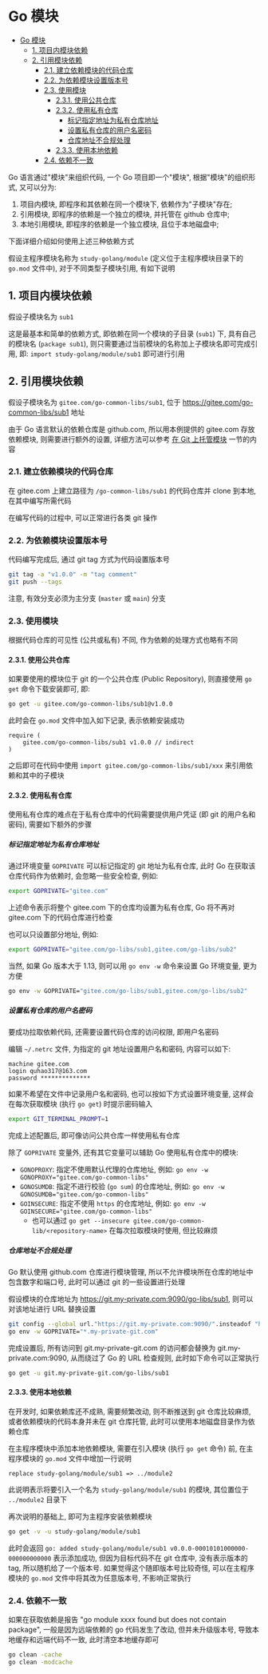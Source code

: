# Go 模块

- [Go 模块](#go-模块)
  - [1. 项目内模块依赖](#1-项目内模块依赖)
  - [2. 引用模块依赖](#2-引用模块依赖)
    - [2.1. 建立依赖模块的代码仓库](#21-建立依赖模块的代码仓库)
    - [2.2. 为依赖模块设置版本号](#22-为依赖模块设置版本号)
    - [2.3. 使用模块](#23-使用模块)
      - [2.3.1. 使用公共仓库](#231-使用公共仓库)
      - [2.3.2. 使用私有仓库](#232-使用私有仓库)
        - [标记指定地址为私有仓库地址](#标记指定地址为私有仓库地址)
        - [设置私有仓库的用户名密码](#设置私有仓库的用户名密码)
        - [仓库地址不合规处理](#仓库地址不合规处理)
      - [2.3.3. 使用本地依赖](#233-使用本地依赖)
    - [2.4. 依赖不一致](#24-依赖不一致)

Go 语言通过"模块"来组织代码, 一个 Go 项目即一个"模块", 根据"模块"的组织形式, 又可以分为:

1. 项目内模块, 即程序和其依赖在同一个模块下, 依赖作为"子模块"存在;
2. 引用模块, 即程序的依赖是一个独立的模块, 并托管在 github 仓库中;
3. 本地引用模块, 即程序的依赖是一个独立模块, 且位于本地磁盘中;

下面详细介绍如何使用上述三种依赖方式

假设主程序模块名称为 `study-golang/module` (定义位于主程序模块目录下的 `go.mod` 文件中), 对于不同类型子模块引用, 有如下说明

## 1. 项目内模块依赖

假设子模块名为 `sub1`

这是最基本和简单的依赖方式, 即依赖在同一个模块的子目录 (`sub1`) 下, 具有自己的模块名 (`package sub1`), 则只需要通过当前模块的名称加上子模块名即可完成引用, 即: `import study-golang/module/sub1` 即可进行引用

## 2. 引用模块依赖

假设子模块名为 `gitee.com/go-common-libs/sub1`, 位于 <https://gitee.com/go-common-libs/sub1> 地址

由于 Go 语言默认的依赖仓库是 github.com, 所以用本例提供的 gitee.com 存放依赖模块, 则需要进行额外的设置, 详细方法可以参考 [在 Git 上托管模块](../module/module1/README.md) 一节的内容

### 2.1. 建立依赖模块的代码仓库

在 gitee.com 上建立路径为 `/go-common-libs/sub1` 的代码仓库并 clone 到本地, 在其中编写所需代码

在编写代码的过程中, 可以正常进行各类 git 操作

### 2.2. 为依赖模块设置版本号

代码编写完成后, 通过 git tag 方式为代码设置版本号

```bash
git tag -a "v1.0.0" -m "tag comment"
git push --tags
```

注意, 有效分支必须为主分支 (`master` 或 `main`) 分支

### 2.3. 使用模块

根据代码仓库的可见性 (公共或私有) 不同, 作为依赖的处理方式也略有不同

#### 2.3.1. 使用公共仓库

如果要使用的模块位于 git 的一个公共仓库 (Public Repository), 则直接使用 `go get` 命令下载安装即可, 即:

```bash
go get -u gitee.com/go-common-libs/sub1@v1.0.0
```

此时会在 `go.mod` 文件中加入如下记录, 表示依赖安装成功

```plaintext
require (
    gitee.com/go-common-libs/sub1 v1.0.0 // indirect
)
```

之后即可在代码中使用 `import gitee.com/go-common-libs/sub1/xxx` 来引用依赖和其中的子模块

#### 2.3.2. 使用私有仓库

使用私有仓库的难点在于私有仓库中的代码需要提供用户凭证 (即 git 的用户名和密码), 需要如下额外的步骤

##### 标记指定地址为私有仓库地址

通过环境变量 `GOPRIVATE` 可以标记指定的 git 地址为私有仓库, 此时 Go 在获取该仓库代码作为依赖时, 会忽略一些安全检查, 例如:

```bash
export GOPRIVATE="gitee.com"
```

上述命令表示将整个 gitee.com 下的仓库均设置为私有仓库, Go 将不再对 gitee.com 下的代码仓库进行检查

也可以只设置部分地址, 例如:

```bash
export GOPRIVATE="gitee.com/go-libs/sub1,gitee.com/go-libs/sub2"
```

当然, 如果 Go 版本大于 1.13, 则可以用 `go env -w` 命令来设置 Go 环境变量, 更为方便

```bash
go env -w GOPRIVATE="gitee.com/go-libs/sub1,gitee.com/go-libs/sub2"
```

##### 设置私有仓库的用户名密码

要成功拉取依赖代码, 还需要设置代码仓库的访问权限, 即用户名密码

编辑 `~/.netrc` 文件, 为指定的 git 地址设置用户名和密码, 内容可以如下:

```plaintext
machine gitee.com
login quhao317@163.com
password **************
```

如果不希望在文件中记录用户名和密码, 也可以按如下方式设置环境变量, 这样会在每次获取模块 (执行 `go get`) 时提示密码输入

```bash
export GIT_TERMINAL_PROMPT=1
```

完成上述配置后, 即可像访问公共仓库一样使用私有仓库

除了 `GOPRIVATE` 变量外, 还有其它变量可以辅助 Go 使用私有仓库中的模块:

- `GONOPROXY`: 指定不使用默认代理的仓库地址, 例如: `go env -w GONOPROXY="gitee.com/go-common-libs"`
- `GONOSUMDB`: 指定不进行校验 (`go sum`) 的仓库地址, 例如: `go env -w GONOSUMDB="gitee.com/go-common-libs"`
- `GOINSECURE`: 指定不使用 `https` 的仓库地址, 例如: `go env -w GOINSECURE="gitee.com/go-common-libs"`
  - 也可以通过 `go get --insecure gitee.com/go-common-lib/<repository-name>` 在每次拉取模块时使用, 但比较麻烦

##### 仓库地址不合规处理

Go 默认使用 github.com 仓库进行模块管理, 所以不允许模块所在仓库的地址中包含数字和端口号, 此时可以通过 git 的一些设置进行处理

假设模块的仓库地址为 <https://git.my-private.com:9090/go-libs/sub1>, 则可以对该地址进行 URL 替换设置

```bash
git config --global url."https://git.my-private.com:9090/".insteadof "https://git.my-private-git.com/"
go env -w GOPRIVATE="*.my-private-git.com"
```

完成设置后, 所有访问到 git.my-private-git.com 的访问都会替换为 git.my-private.com:9090, 从而绕过了 Go 的 URL 检查规则, 此时如下命令可以正常执行

```bash
go get -u git.my-private-git.com/go-libs/sub1
```

#### 2.3.3. 使用本地依赖

在开发时, 如果依赖库还不成熟, 需要频繁改动, 则不断推送到 git 仓库比较麻烦, 或者依赖模块的代码本身并未在 git 仓库托管, 此时可以使用本地磁盘目录作为依赖仓库

在主程序模块中添加本地依赖模块, 需要在引入模块 (执行 `go get` 命令) 前, 在主程序模块的 `go.mod` 文件中增加一行说明

```plaintext
replace study-golang/module/sub1 => ../module2
```

此说明表示将要引入一个名为 `study-golang/module/sub1` 的模块, 其位置位于 `../module2` 目录下

再次说明的基础上, 即可为主程序安装依赖模块

```bash
go get -v -u study-golang/module/sub1
```

此时会返回 `go: added study-golang/module/sub1 v0.0.0-00010101000000-000000000000` 表示添加成功, 但因为目标代码不在 git 仓库中, 没有表示版本的 tag, 所以随机给了一个版本号. 如果觉得这个随即版本号比较奇怪, 可以在主程序模块的 `go.mod` 文件中将其改为任意版本号, 不影响正常执行

### 2.4. 依赖不一致

如果在获取依赖是报告 "go module xxxx found but does not contain package", 一般是因为远端依赖的 go 代码发生了改动, 但并未升级版本号, 导致本地缓存和远端代码不一致, 此时清空本地缓存即可

```bash
go clean -cache
go clean -modcache
```
